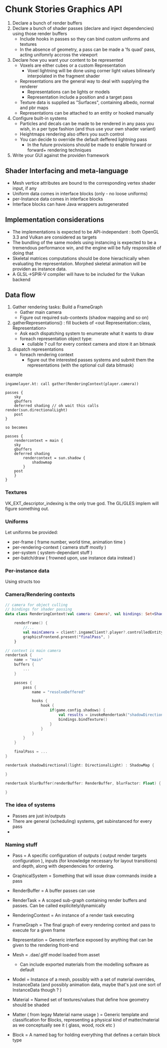 # Chunk Stories Graphics API

1. Declare a bunch of render buffers
2. Declare a bunch of shader passes (declare and inject dependencies) using those render buffers
	* Include hooks in passes so they can bind custom uniforms and textures
	* In the absence of geometry, a pass can be made a 'fs quad' pass, acting unifomrly accross the viewport
3. Declare how you want your content to be represented
	* Voxels are either cubes or a custom Representation
		- Voxel lightning will be done using corner light values bilinearly interpolated in the fragment shader
	* Representations are the general way to deal with supplying the renderer
		- Representations can be lights or models
		- Representation include a position and a target pass
	* Texture data is supplied as "Surfaces", containing albedo, normal and pbr maps
	* Representations can be attached to an entity or hooked manually
4. Configure built-in systems
	* Particles and decals can be made to be rendered in any pass you wish, in a per type fashion (and thus use your own shader variant)
	* Heightmaps rendering also offers you such control
	* You can decide to override the default deffered lightning pass
		- In the future provisions should be made to enable forward or forward+ rendering techniques
5. Write your GUI against the providen framework

## Shader Interfacing and meta-language

 * Mesh vertice attributes are bound to the corresponding vertex shader input, if any
 * Uniform data comes in interface blocks (only - no loose uniforms)
 * per-Instance data comes in interface blocks
 * Interface blocks can have Java wrappers autogenerated

## Implementation considerations

 * The implementations is expected to be API-independant : both OpenGL 3.3 and Vulkan are considered as targets
 * The bundling of the same models using instancing is expected to be a tremendous performance win, and the engine will be fully responsible of doing that
 * Skeletal matrices computations should be done hierachically when evaluating the representation. Morphed skeletal animation will be providen as instance data.
 * A GLSL->SPIR-V compiler will have to be included for the Vulkan backend

## Data flow

 1. Gather rendering tasks: Build a FrameGraph 
	 * Gather main camera
	 * Figure out required sub-contexts (shadow mapping and so on)
 2. gatherRepresentations() : fill buckets of <out Representation::class, Representation>
	 * Ask each dispatching system to enumerate what it wants to draw
	 * foreach representation object type:
		 * cullable ? cull for every context camera and store it an bitmask
 3. dispatch representations
	 * foreach rendering context
	 	 * figure out the interested passes systems and submit them the representations (with the optional cull data bitmask)

example
```
ingamelayer.kt: call gather(RenderingContext(player.camera))

passes {
	sky
	gbuffers
	deferred shading // oh wait this calls render(sun.directionalLight)
	post
}

so becomes

passes {
	rendercontext = main {
	sky
	gbuffers
	deferred shading
		rendercontext = sun.shadow {
			shadowmap
		}
	post
	}
}
```

### Textures

VK_EXT_descriptor_indexing is the only true god. The GL/GLES implem will figure something out.

### Uniforms

Let uniforms be provided:
 * per-frame ( frame number, world time, animation time )
 * per-rendering-context ( camera stuff mostly )
 * per-system ( system-dependant stuff )
 * per-batch/draw ( frowned upon, use instance data instead )

### Per-instance data

Using structs too

### Camera/Rendering contexts

```kotlin
// camera for object culling
// bindings for shader passing
data class RenderingContext(val camera: Camera?, val bindings: Set<ShaderBinding>)
```

```kotlin
	renderFrame() {
		//...
		val mainCamera = client?.ingameClient?.player?.controlledEntity?.traits?.get(TraitPerspective::class)?.camera
		graphicsFrontend.present("finalPass", )
	}
```

```kotlin
// context is main camera
rendertask {
	name = "main"
	buffers {
		...
	}

	passes {
		pass {
			name = "resolveDeffered"

			hooks {
				hook {
					if(game.config.shadows) {
						val results = invokeRendertask("shadowDirectional")
						bindings.bindTexture()
					}
				}
			}
		}
	}

	finalPass = ...
}

rendertask shadowDirectional(light: DirectionalLight) : ShadowMap {

}

rendertask blurBuffer(renderBuffer: RenderBuffer, blurFactor: Float) {

}
```

### The idea of systems

 * Passes are just in/outputs
 * There are general (scheduling) systems, get subinstanced for every pass
 * 

### Naming stuff

 * Pass = A specific configuration of outputs ( output render targets configuration ), inputs (for knowledge necessary for layout transitions) and depth, along with dependencies for ordering.
 * GraphicalSystem = Something that will issue draw commands inside a pass
 * RenderBuffer = A buffer passes can use
 * RenderTask = A scoped sub-graph containing render buffers and passes. Can be called explicitely/dynamically
 * RenderingContext = An instance of a render task executing
 * FrameGraph = The final graph of every rendering context and pass to execute for a given frame

 * Representation = Generic interface exposed by anything that can be given to the rendering front-end
 * Mesh = .dae/.gltf model loaded from asset
	- Can include exported materials from the modelling software as default
 * Model = Instance of a mesh, possibly with a set of material overrides, InstanceData (and possibly animation data, maybe that's just one sort of InstanceData though ? )
 * Material = Named set of textures/values that define how geometry should be shaded
 * Matter ( from legay Material name usage ) = Generic template and classification for Blocks, representing a physical kind of matter/material as we conceptually see it ( glass, wood, rock etc )
 * Block = A named bag for holding everything that defines a certain block type